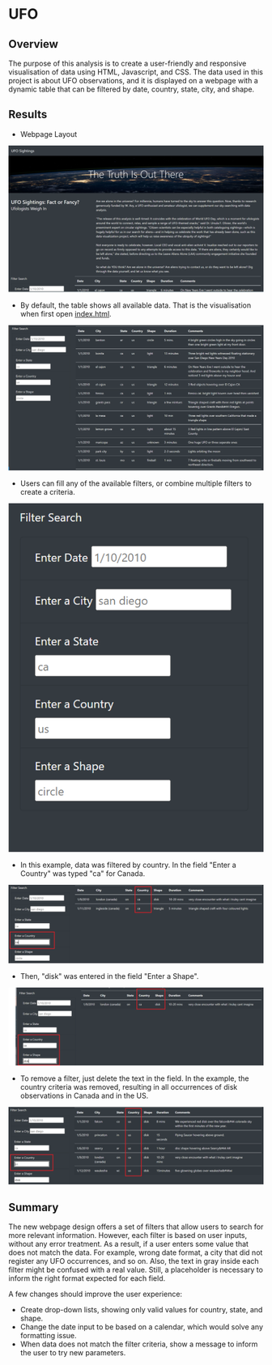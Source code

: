 # UFO

## Overview

The purpose of this analysis is to create a user-friendly and responsive visualisation of data using HTML, Javascript, and CSS. The data used in this project is about UFO observations, and it is displayed on a webpage with a dynamic table that can be filtered by date, country, state, city, and shape.

## Results

- Webpage Layout

![Layout](static/images/PageLayout.png)

- By default, the table shows all available data. That is the visualisation when first open [index.html](index.html).

![Default](static/images/DefaultVisualisation.png)

- Users can fill any of the available filters, or combine multiple filters to create a criteria.

![Filter](static/images/Filters.png)

- In this example, data was filtered by country. In the field "Enter a Country" was typed "ca" for Canada.

![Country](static/images/FilterByCountry.png)

- Then, "disk" was entered in the field "Enter a Shape".

![CombiningFilters](static/images/CombiningFilters.png)

- To remove a filter, just delete the text in the field. In the example, the country criteria was removed, resulting in all occurrences of disk observations in Canada and in the US.

![RemovingFilter](static/images/RemovingFilter.png)

## Summary

The new webpage design offers a set of filters that allow users to search for more relevant information. However, each filter is based on user inputs, without any error treatment. As a result, if a user enters some value that does not match the data. For example, wrong date format, a city that did not register any UFO occurrences, and so on. Also, the text in gray inside each filter might be confused with a real value. Still, a placeholder is necessary to inform the right format expected for each field.

A few changes should improve the user experience:
- Create drop-down lists, showing only valid values for country, state, and shape.
- Change the date input to be based on a calendar, which would solve any formatting issue.
- When data does not match the filter criteria, show a message to inform the user to try new parameters.